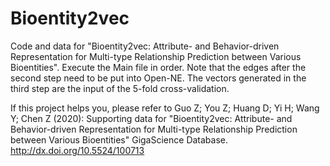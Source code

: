 # Bioentity2vec
Code and data for "Bioentity2vec: Attribute- and Behavior-driven Representation for Multi-type Relationship Prediction between Various Bioentities". Execute the Main file in order. Note that the edges after the second step need to be put into Open-NE. The vectors generated in the third step are the input of the 5-fold cross-validation.

If this project helps you, please refer to Guo Z; You Z; Huang D; Yi H; Wang Y; Chen Z (2020): Supporting data for "Bioentity2vec: Attribute- and Behavior-driven Representation for Multi-type Relationship Prediction between Various Bioentities" GigaScience Database. http://dx.doi.org/10.5524/100713 
